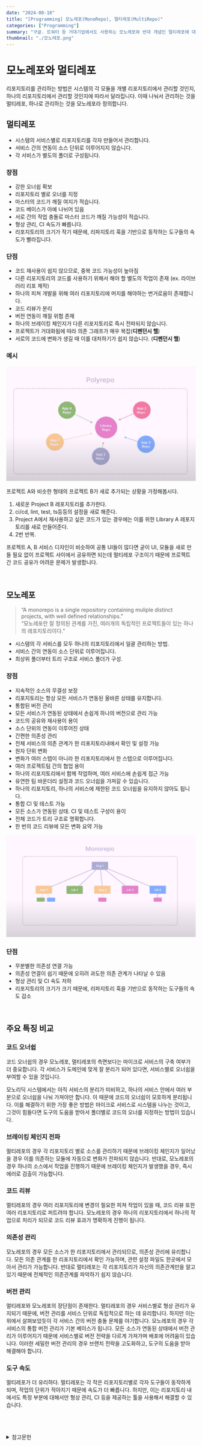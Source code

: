 ```yaml
---
date: "2024-08-18"
title: "[Programming] 모노레포(MonoRepo), 멀티레포(MultiRepo)"
categories: ["Programming"]
summary: "구글. 트워터 등 거대기업에서도 사용하는 모노레포와 반대 개념인 멀티레포에 대해 알아봅시다. "
thumbnail: "./모노레포.png"
---
```


# 모노레포와 멀티레포

리포지토리를 관리하는 방법은 시스템의 각 모듈을 개별 리포지토리에서 관리할 것인지, 하나의 리포지토리에서 관리할 것인지에 따라서 달라집니다. 이때 나눠서 관리하는 것을 멀티레포, 하나로 관리하는 것을 모노레포라 정의합니다.

## 멀티레포

- 시스템의 서비스별로 리포지토리를 각자 만들어서 관리합니다.
- 서비스 간의 연동이 소스 단위로 이루어지지 않습니다.
- 각 서비스가 별도의 폴더로 구성됩니다.



### 장점
- 강한 오너쉽 확보
- 리포지토리 별로 오너를 지정
- 마스터의 코드가 깨질 여지가 적습니다.
- 코드 베이스가 아예 나뉘어 있음
- 서로 간의 작업 충돌로 마스터 코드가 깨질 가능성이 적습니다. 
- 형상 관리, CI 속도가 빠릅니다.
- 리포지토리의 크기가 작기 때문에, 리파지토리 훅을 기반으로 동작하는 도구들의 속도가 빨라집니다. 


### 단점
- 코드 재사용이 쉽지 않으므로, 중복 코드 가능성이 높아짐
- 다른 리포지토리의 코드를 사용하기 위해서 해야 할 별도의 작업이 존재 (ex. 라이브러리 리포 제작)
- 하나의 피쳐 개발을 위해 여러 리포지토리에 머지를 해야하는 번거로움이 존재합니다. 
- 코드 리뷰가 분리
- 버전 연동이 깨질 위험 존재
- 하나의 브레이킹 체인지가 다른 리포지토리로 즉시 전파되지 않습니다.
- 프로젝트가 거대화됨에 따라 의존 그래프가 매우 복잡(**디펜던시 헬**)
- 서로의 코드에 변화가 생길 때 이를 대처하기가 쉽지 않습니다. (**디펜던시 헬**)



### 예시
![멀티레포예시](멀티레포예시.png)

프로젝트 A와 비슷한 형태의 프로젝트 B가 새로 추가되는 상황을 가정해봅시다.

1. 새로운 Project B 레포지토리를 추가한다.
2. ci/cd, lint, test, ts등등의 설정을 새로 해준다.
3. Project A에서 재사용하고 싶은 코드가 있는 경우에는 이를 위한 Library A 레포지토리를 새로 만들어준다.
4. 2번 반복.

프로젝트 A, B 서비스 디자인이 비슷하여 공통 UI들이 많다면 굳이 UI, 모듈을 새로 만들 필요 없이 프로젝트 사이에서 공유하면 되는데 멀티레포 구조이기 때문에 프로젝트 간 코드 공유가 어려운 문제가 발생합니다. 

<br>

## 모노레포

> “A monorepo is a single repository containing muliple distinct projects, with well defined relationships.” <br> “모노레포란 잘 정의된 관계를 가진, 여러개의 독립적인 프로젝트들이 있는 하나의 레포지토리이다.”


- 시스템의 각 서비스를 모두 하나의 리포지토리에서 일괄 관리하는 방법.
- 서비스 간의 연동이 소스 단위로 이루어집니다.
- 최상위 폴더부터 트리 구조로 서비스 폴더가 구성.


### 장점
- 지속적인 소스의 무결성 보장
- 리포지토리는 항상 모든 서비스가 연동된 올바른 상태를 유지합니다.
- 통합된 버전 관리
- 모든 서비스가 연동된 상태에서 손쉽게 하나의 버전으로 관리 가능
- 코드의 공유와 재사용이 용이
- 소스 단위의 연동이 이루어진 상태
- 간편한 의존성 관리 
- 전체 서비스의 의존 관계가 한 리포지토리내에서 확인 및 설정 가능
- 원자 단위 변화
- 변화가 여러 스텝이 아니라 한 리포지토리에서 한 스텝으로 이루어집니다. 
- 여러 프로젝트팀 간의 협업 용이
- 하나의 리포지토리에서 함께 작업하며, 여러 서비스에 손쉽게 접근 가능
- 유연한 팀 바운더리 설정과 코드 오너쉽을 가져갈 수 있습니다.
- 하나의 리포지토리, 하나의 서비스에 제한된 코드 오너쉽을 유지하지 않아도 됩니다. 
- 통합 CI 및 테스트 가능
- 모든 소스가 연동된 상태. CI 및 테스트 구성이 용이
- 전체 코드가 트리 구조로 명확합니다. 
- 한 번의 코드 리뷰에 모든 변화 요약 가능

![모노레포장점](모노레포장점.png)


### 단점
- 무분별한 의존성 연결 가능
- 의존성 연결이 쉽기 때문에 오히려 과도한 의존 관계가 나타날 수 있음
- 형상 관리 및 CI 속도 저하
- 리포지토리의 크기가 크기 때문에, 리파지토리 훅을 기반으로 동작하는 도구들의 속도 감소

<br>


## 주요 특징 비교

### 코드 오너쉽
코드 오너쉽의 경우 모노레포, 멀티레포의 측면보다는 마이크로 서비스의 구축 여부가 더 중요합니다. 각 서비스가 도메인에 맞게 잘 분리가 되어 있다면, 서비스별로 오너쉽을 부여할 수 있을 것입니다.

모노리딕 시스템에서는 아직 서비스의 분리가 미비하고, 하나의 서비스 안에서 여러 부분으로 오너쉽을 나눠 가져야만 합니다. 이 때문에 코드의 오너쉽이 모호하게 분리됩니다. 이를 해결하기 위한 가장 좋은 방법은 마이크로 서비스로 시스템을 나누는 것이고, 그것이 힘들다면 도구의 도움을 받아서 폴더별로 코드의 오너를 지정하는 방법이 있습니다.

### 브레이킹 체인지 전파
멀티레포의 경우 각 리포지토리 별로 소스를 관리하기 때문에 브레이킹 체인지가 일어났을 경우 이를 의존하는 모듈에 자동으로 변화가 전파되지 않습니다. 반대로, 모노레포의 경우 하나의 소스에서 작업을 진행하기 때문에 브레이킹 체인지가 발생했을 경우, 즉시 에러로 검출이 가능합니다.

### 코드 리뷰
멀티레포의 경우 여러 리포지토리에 변경이 필요한 피쳐 작업이 있을 때, 코드 리뷰 또한 여러 리포지토리로 퍼트려야 합니다. 모노레포의 경우 하나의 리포지토리에서 하나의 작업으로 처리가 되므로 코드 리뷰 효과가 명확하게 진행이 됩니다.

### 의존성 관리
모노레포의 경우 모든 소스가 한 리포지토리에서 관리되므로, 의존성 관리에 유리합니다. 모든 의존 관계를 한 리포지토리에서 확인 가능하며, 관련 설정 파일도 한곳에서 모아서 관리가 가능합니다. 반대로 멀티레포는 각 리포지토리가 자신의 의존관계만을 알고 있기 때문에 전체적인 의존관계를 파악하기 쉽지 않습니다. 

### 버전 관리
멀티레포와 모노레포의 장단점이 존재한다. 멀티레포의 경우 서비스별로 형상 관리가 유지되기 때문에, 버전 관리를 서비스 단위로 독립적으로 하는 데 유리합니다. 하지만 이는 위에서 살펴보았듯이 각 서비스 간의 버전 충돌 문제를 야기합니다. 모노레포의 경우 각 서비스의 통합 버전 관리가 기본 베이스가 됩니다. 모든 소스가 연동된 상태에서 버전 관리가 이루어지기 때문에 서비스별로 버전 전략을 다르게 가져가며 배포에 어려움이 있습니다. 이러한 세밀한 버전 관리의 경우 브랜치 전략을 고도화하고, 도구의 도움을 받아 해결해야 합니다.

### 도구 속도
멀티레포가 더 유리하다. 멀티레포는 각 작은 리포지토리별로 각자 도구들이 동작하게 되며, 작업의 단위가 작아지기 때문에 속도가 더 빠릅니다. 하지만, 이는 리포지토리 내에서도 특정 부분에 대해서만 형상 관리, CI 등을 제공하는 툴을 사용해서 해결할 수 있습니다.















<br>
<br>
<br>

<details>

<summary>참고문헌</summary>

<div markdown="1">

https://tech.buzzvil.com/handbook/multirepo-vs-monorepo/

https://sion-log.vercel.app/toss-monorepo



</div>

</details>
